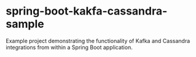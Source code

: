 # spring-boot-kakfa-cassandra-sample

Example project demonstrating the functionality of Kafka and Cassandra integrations from within a Spring Boot
application.
